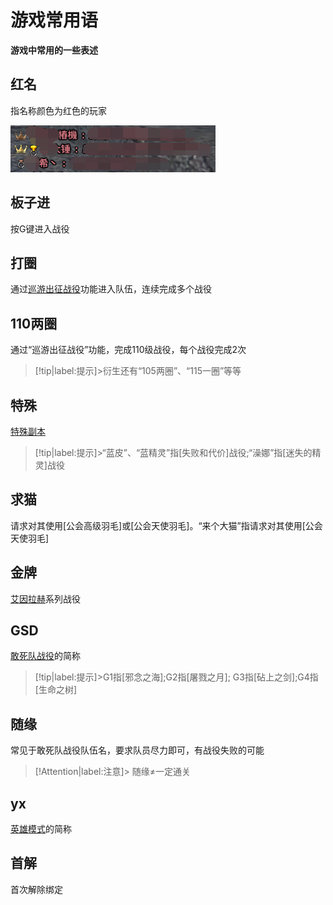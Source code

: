 # 游戏常用语<!-- {docsify-ignore-all} -->
**游戏中常用的一些表述**

## 红名
指名称颜色为红色的玩家

![alt text](image.png)

## 板子进
按G键进入战役

## 打圈
通过[巡游出征战役](cruise/)功能进入队伍，连续完成多个战役

## 110两圈
通过“巡游出征战役”功能，完成110级战役，每个战役完成2次

> [!tip|label:提示]>衍生还有“105两圈”、“115一圈”等等


## 特殊
[特殊副本](#/equipment/?id=shouzhuo ':ignore')

> [!tip|label:提示]>“蓝皮”、“蓝精灵”指[失败和代价]战役;“澡娜”指[迷失的精灵]战役

## 求猫
请求对其使用[公会高级羽毛]或[公会天使羽毛]。“来个大猫”指请求对其使用[公会天使羽毛]

##  金牌
[艾因拉赫](goldmedal/)系列战役

## GSD
[敢死队战役](8dungeon/)的简称

> [!tip|label:提示]>G1指[邪念之海];G2指[屠戮之月]; G3指[砧上之剑];G4指[生命之树]

## 随缘
常见于敢死队战役队伍名，要求队员尽力即可，有战役失败的可能

> [!Attention|label:注意]> 随缘≠一定通关

## yx
[英雄模式](#/cruise/?id=hero ':ignore')的简称

## 首解
首次解除绑定

